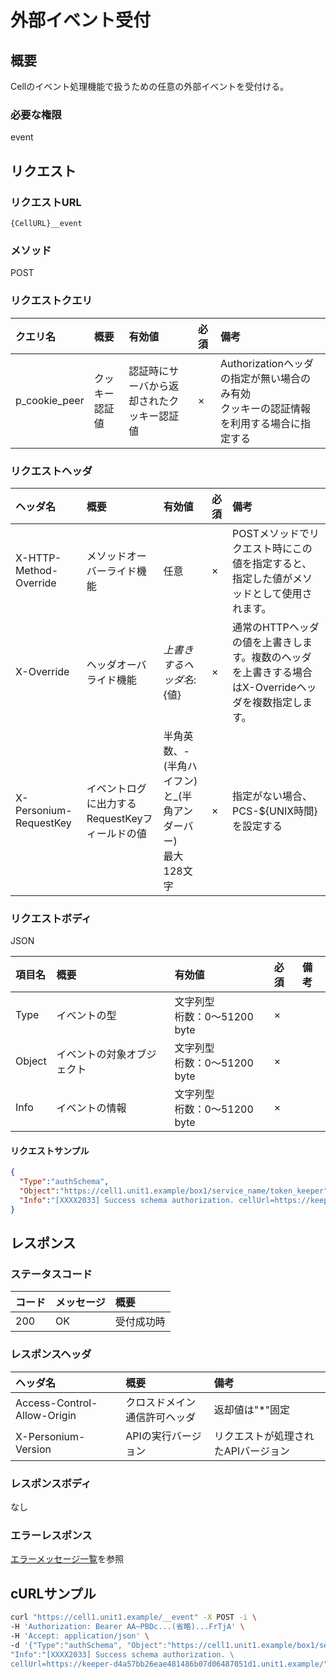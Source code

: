 # 外部イベント受付
## 概要
Cellのイベント処理機能で扱うための任意の外部イベントを受付ける。

### 必要な権限
event

## リクエスト
### リクエストURL
```
{CellURL}__event
```

### メソッド
POST
### リクエストクエリ
|クエリ名|概要|有効値|必須|備考|
|:--|:--|:--|:--|:--|
|p_cookie_peer|クッキー認証値|認証時にサーバから返却されたクッキー認証値|×|Authorizationヘッダの指定が無い場合のみ有効<br>クッキーの認証情報を利用する場合に指定する|
### リクエストヘッダ
|ヘッダ名|概要|有効値|必須|備考|
|:--|:--|:--|:--|:--|
|X-HTTP-Method-Override|メソッドオーバーライド機能|任意|×|POSTメソッドでリクエスト時にこの値を指定すると、指定した値がメソッドとして使用されます。|
|X-Override|ヘッダオーバライド機能|${上書きするヘッダ名}:${値}|×|通常のHTTPヘッダの値を上書きします。複数のヘッダを上書きする場合はX-Overrideヘッダを複数指定します。|
|X-Personium-RequestKey|イベントログに出力するRequestKeyフィールドの値|半角英数、-(半角ハイフン)と_(半角アンダーバー)<br>最大128文字|×|指定がない場合、PCS-${UNIX時間}を設定する|
### リクエストボディ
JSON

|項目名|概要|有効値|必須|備考|
|:--|:--|:--|:--|:--|
|Type|イベントの型|文字列型<br>桁数：0&#65374;51200 byte|×||
|Object|イベントの対象オブジェクト|文字列型<br>桁数：0&#65374;51200 byte|×||
|Info|イベントの情報|文字列型<br>桁数：0&#65374;51200 byte|×||
#### リクエストサンプル
```JSON
{
  "Type":"authSchema",
  "Object":"https://cell1.unit1.example/box1/service_name/token_keeper",
  "Info":"[XXXX2033] Success schema authorization. cellUrl=https://keeper-d4a57bb26eae481486b07d06487051d1.unit1.example/"
}
```

## レスポンス
### ステータスコード
|コード|メッセージ|概要|
|:--|:--|:--|
|200|OK|受付成功時|
### レスポンスヘッダ
|ヘッダ名|概要|備考|
|:--|:--|:--|
|Access-Control-Allow-Origin|クロスドメイン通信許可ヘッダ|返却値は"*"固定|
|X-Personium-Version|APIの実行バージョン|リクエストが処理されたAPIバージョン|
### レスポンスボディ
なし
### エラーレスポンス
[エラーメッセージ一覧](004_Error_Messages.md)を参照

## cURLサンプル
```sh
curl "https://cell1.unit1.example/__event" -X POST -i \
-H 'Authorization: Bearer AA~PBDc...(省略)...FrTjA' \
-H 'Accept: application/json' \
-d '{"Type":"authSchema", "Object":"https://cell1.unit1.example/box1/service_name/token_keeper", \
"Info":"[XXXX2033] Success schema authorization. \
cellUrl=https://keeper-d4a57bb26eae481486b07d06487051d1.unit1.example/"}'
```
